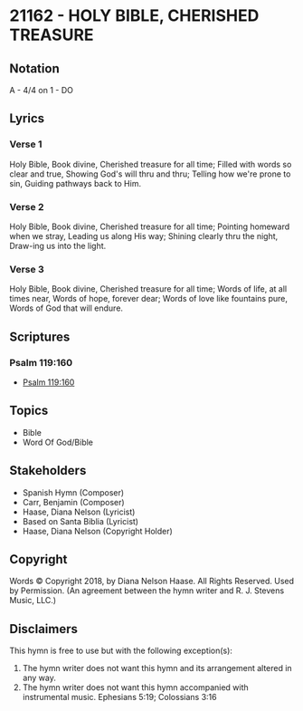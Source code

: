 # 21162 - HOLY BIBLE, CHERISHED TREASURE

## Notation

A - 4/4 on 1 - DO

## Lyrics

### Verse 1

Holy Bible, Book divine, Cherished treasure for all time; Filled with words so clear and true, Showing God's will thru and thru; Telling how we're prone to sin, Guiding pathways back to Him.

### Verse 2

Holy Bible, Book divine, Cherished treasure for all time; Pointing homeward when we stray, Leading us along His way; Shining clearly thru the night, Draw-ing us into the light.

### Verse 3

Holy Bible, Book divine, Cherished treasure for all time; Words of life, at all times near, Words of hope, forever dear; Words of love like fountains pure, Words of God that will endure.


## Scriptures

### Psalm 119:160

- [Psalm 119:160](https://www.biblegateway.com/passage/?search=Psalm%20119%3A160)


## Topics

- Bible
- Word Of God/Bible

## Stakeholders

- Spanish Hymn (Composer)
- Carr, Benjamin (Composer)
- Haase, Diana Nelson (Lyricist)
- Based on Santa Biblia (Lyricist)
- Haase, Diana Nelson (Copyright Holder)

## Copyright

Words © Copyright 2018,  by Diana Nelson Haase. All Rights Reserved. Used by Permission.
(An agreement between the hymn writer and R. J. Stevens Music, LLC.)

## Disclaimers

This hymn is free to use but with the following exception(s):
1. The hymn writer does not want this hymn and its arrangement altered in any way.
2. The hymn writer does not want this hymn accompanied with instrumental music.
Ephesians 5:19; Colossians 3:16

